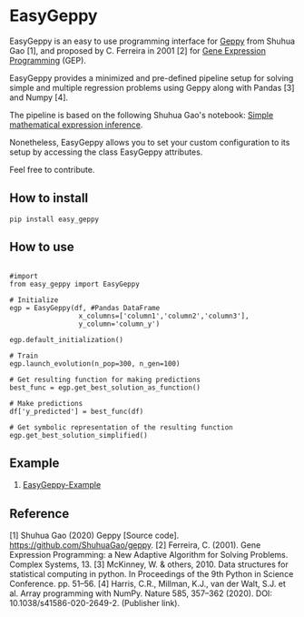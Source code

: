 # EasyGeppy

EasyGeppy is an easy to use programming interface for [Geppy](https://github.com/ShuhuaGao/geppy) from Shuhua Gao [1], and proposed by C. Ferreira  in 2001 [2] for [Gene Expression Programming](https://en.wikipedia.org/wiki/Gene_expression_programming) (GEP). 

EasyGeppy provides a minimized and pre-defined pipeline setup for solving simple and multiple regression problems using Geppy along with Pandas [3] and Numpy [4].

The pipeline is based on the following Shuhua Gao's notebook: [Simple mathematical expression inference](https://github.com/ShuhuaGao/geppy/blob/master/examples/sr/numerical_expression_inference-ENC.ipynb).

Nonetheless, EasyGeppy allows you to set your custom configuration to its setup by accessing the class EasyGeppy attributes.

Feel free to contribute.

## How to install
~~~
pip install easy_geppy
~~~

## How to use
~~~

#import
from easy_geppy import EasyGeppy

# Initialize
egp = EasyGeppy(df, #Pandas DataFrame
                 x_columns=['column1','column2','column3'],
                 y_column='column_y')

egp.default_initialization()

# Train
egp.launch_evolution(n_pop=300, n_gen=100)

# Get resulting function for making predictions
best_func = egp.get_best_solution_as_function()

# Make predictions
df['y_predicted'] = best_func(df)

# Get symbolic representation of the resulting function
egp.get_best_solution_simplified()

~~~
## Example
1. [EasyGeppy-Example](./tests/EasyGeppy-Example.ipynb)

## Reference
[1] Shuhua Gao (2020) Geppy [Source code]. https://github.com/ShuhuaGao/geppy.
[2] Ferreira, C. (2001). Gene Expression Programming: a New Adaptive Algorithm for Solving Problems. Complex Systems, 13.
[3] McKinney, W. & others, 2010. Data structures for statistical computing in python. In Proceedings of the 9th Python in Science Conference. pp. 51–56.
[4] Harris, C.R., Millman, K.J., van der Walt, S.J. et al. Array programming with NumPy. Nature 585, 357–362 (2020). DOI: 10.1038/s41586-020-2649-2. (Publisher link).